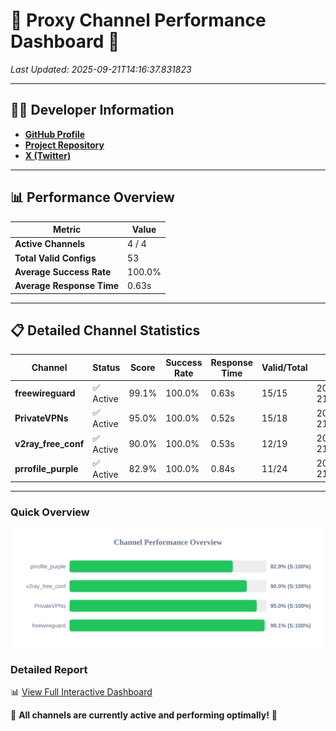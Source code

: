 # 🌟 Proxy Channel Performance Dashboard 🌟

_Last Updated: 2025-09-21T14:16:37.831823_

---

## 👩‍💻 Developer Information

- **[GitHub Profile](https://github.com/4n0nymou3)**  
- **[Project Repository](https://github.com/4n0nymou3/multi-proxy-config-fetcher)**  
- **[X (Twitter)](https://x.com/4n0nymou3)**  

---

## 📊 Performance Overview

| Metric                | Value       |
|-----------------------|-------------|
| **Active Channels**   | 4 / 4       |
| **Total Valid Configs** | 53          |
| **Average Success Rate** | 100.0%      |
| **Average Response Time** | 0.63s       |

---

## 📋 Detailed Channel Statistics

| Channel          | Status     | Score  | Success Rate | Response Time | Valid/Total | Last Success               |
|------------------|------------|--------|--------------|---------------|-------------|----------------------------|
| **freewireguard**  | ✅ Active  | 99.1%  | 100.0% | 0.63s         | 15/15       | 2025-09-21T14:16:37.830152 |
| **PrivateVPNs**  | ✅ Active  | 95.0%  | 100.0% | 0.52s         | 15/18       | 2025-09-21T14:16:37.175847 |
| **v2ray_free_conf**  | ✅ Active  | 90.0%  | 100.0% | 0.53s         | 12/19       | 2025-09-21T14:16:36.623840 |
| **prrofile_purple**  | ✅ Active  | 82.9%  | 100.0% | 0.84s         | 11/24       | 2025-09-21T14:16:36.044045 |

---

### Quick Overview
<div align="center">
  <a href="https://raw.githubusercontent.com/nullluser/NullRepo/refs/heads/main/assets/channel_stats_chart.svg">
    <img src="https://raw.githubusercontent.com/nullluser/NullRepo/refs/heads/main/assets/channel_stats_chart.svg" alt="Source Performance Statistics" width="800">
  </a>
</div>

### Detailed Report
📊 [View Full Interactive Dashboard](https://htmlpreview.github.io/?https://github.com/nullluser/NullRepo/blob/main/assets/performance_report.html)

🎉 **All channels are currently active and performing optimally!** 🎉
